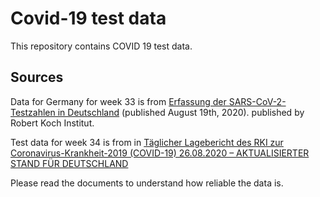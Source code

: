 # Covid-19 test data
This repository contains COVID 19 test data. 

## Sources
Data for Germany for week 33 is from [Erfassung der SARS-CoV-2-Testzahlen in Deutschland](https://www.rki.de/DE/Content/Infekt/EpidBull/Archiv/2020/Ausgaben/34_20_Ergaenzung.pdf?__blob=publicationFile) (published August 19th, 2020). 
published by Robert Koch Institut.

Test data for week 34 is from in [Täglicher Lagebericht des RKI zur Coronavirus-Krankheit-2019 (COVID-19) 26.08.2020 – AKTUALISIERTER STAND FÜR DEUTSCHLAND](https://www.rki.de/DE/Content/Infekt/EpidBull/Archiv/2020/Ausgaben/34_20_Ergaenzung.pdf?__blob=publicationFile)

Please read the documents to understand how reliable the data is. 
